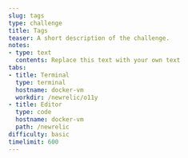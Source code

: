 ```yaml
---
slug: tags
type: challenge
title: Tags
teaser: A short description of the challenge.
notes:
- type: text
  contents: Replace this text with your own text
tabs:
- title: Terminal
  type: terminal
  hostname: docker-vm
  workdir: /newrelic/o11y
- title: Editor
  type: code
  hostname: docker-vm
  path: /newrelic
difficulty: basic
timelimit: 600
---
```

